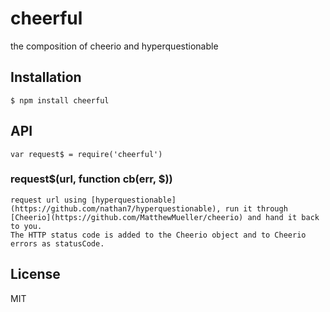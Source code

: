 
# cheerful

  the composition of cheerio and hyperquestionable

## Installation

    $ npm install cheerful

## API

    var request$ = require('cheerful')

### request$(url, function cb(err, $))

    request url using [hyperquestionable](https://github.com/nathan7/hyperquestionable), run it through [Cheerio](https://github.com/MatthewMueller/cheerio) and hand it back to you.
    The HTTP status code is added to the Cheerio object and to Cheerio errors as statusCode.

## License

  MIT
